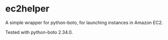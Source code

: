 ec2helper
=========

A simple wrapper for python-boto, for launching instances in Amazon EC2.

Tested with python-boto 2.34.0.
